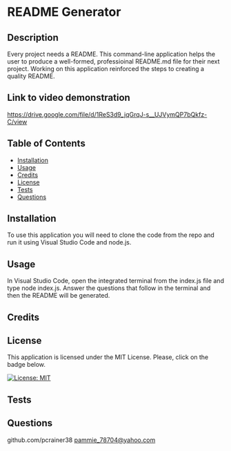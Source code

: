 # README Generator

## Description

Every project needs a README. This command-line application helps the user to produce a well-formed, professioinal README.md file for their next project. Working on this application reinforced the steps to creating a quality README.

## Link to video demonstration

https://drive.google.com/file/d/1ReS3d9_jqGrqJ-s__UJVymQP7bQkfz-C/view

## Table of Contents

- [Installation](#installation)
- [Usage](#usage)
- [Credits](#credits)
- [License](#license)
- [Tests](#tests)
- [Questions](#questions)

## Installation

To use this application you will need to clone the code from the repo and run it using Visual Studio Code and node.js.  

## Usage

In Visual Studio Code, open the integrated terminal from the index.js file and type node index.js.  Answer the questions that follow in the terminal and then the README will be generated.


## Credits


## License

This application is licensed under the MIT License.  Please, click on the badge below.

[![License: MIT](https://img.shields.io/badge/License-MIT-yellow.svg)](https://opensource.org/licenses/MIT)

## Tests

## Questions

github.com/pcrainer38
pammie_78704@yahoo.com

